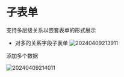 # 子表单
支持多层级关系以嵌套表单的形式展示

- 对多的关系字段子表单
![20240409213911](https://nocobase-docs.oss-cn-beijing.aliyuncs.com/20240409213911.png)

添加多个数据

![20240409214011](https://nocobase-docs.oss-cn-beijing.aliyuncs.com/20240409214011.png)